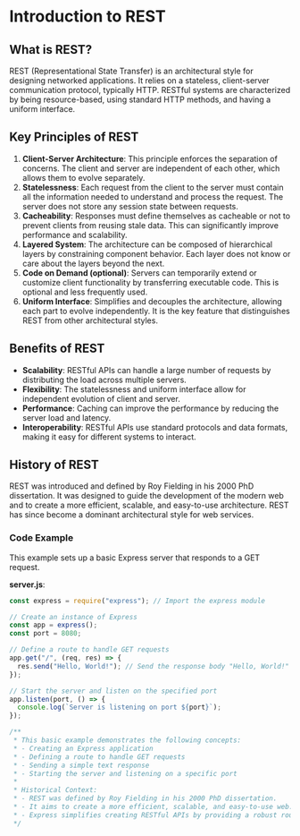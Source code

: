 # Introduction to REST

## What is REST?

REST (Representational State Transfer) is an architectural style for designing networked applications. It relies on a stateless, client-server communication protocol, typically HTTP. RESTful systems are characterized by being resource-based, using standard HTTP methods, and having a uniform interface.

## Key Principles of REST

1. **Client-Server Architecture**: This principle enforces the separation of concerns. The client and server are independent of each other, which allows them to evolve separately.
2. **Statelessness**: Each request from the client to the server must contain all the information needed to understand and process the request. The server does not store any session state between requests.
3. **Cacheability**: Responses must define themselves as cacheable or not to prevent clients from reusing stale data. This can significantly improve performance and scalability.
4. **Layered System**: The architecture can be composed of hierarchical layers by constraining component behavior. Each layer does not know or care about the layers beyond the next.
5. **Code on Demand (optional)**: Servers can temporarily extend or customize client functionality by transferring executable code. This is optional and less frequently used.
6. **Uniform Interface**: Simplifies and decouples the architecture, allowing each part to evolve independently. It is the key feature that distinguishes REST from other architectural styles.

## Benefits of REST

- **Scalability**: RESTful APIs can handle a large number of requests by distributing the load across multiple servers.
- **Flexibility**: The statelessness and uniform interface allow for independent evolution of client and server.
- **Performance**: Caching can improve the performance by reducing the server load and latency.
- **Interoperability**: RESTful APIs use standard protocols and data formats, making it easy for different systems to interact.

## History of REST

REST was introduced and defined by Roy Fielding in his 2000 PhD dissertation. It was designed to guide the development of the modern web and to create a more efficient, scalable, and easy-to-use architecture. REST has since become a dominant architectural style for web services.

### Code Example

This example sets up a basic Express server that responds to a GET request.

**server.js**:

```javascript
const express = require("express"); // Import the express module

// Create an instance of Express
const app = express();
const port = 8080;

// Define a route to handle GET requests
app.get("/", (req, res) => {
  res.send("Hello, World!"); // Send the response body "Hello, World!"
});

// Start the server and listen on the specified port
app.listen(port, () => {
  console.log(`Server is listening on port ${port}`);
});

/**
 * This basic example demonstrates the following concepts:
 * - Creating an Express application
 * - Defining a route to handle GET requests
 * - Sending a simple text response
 * - Starting the server and listening on a specific port
 *
 * Historical Context:
 * - REST was defined by Roy Fielding in his 2000 PhD dissertation.
 * - It aims to create a more efficient, scalable, and easy-to-use web.
 * - Express simplifies creating RESTful APIs by providing a robust routing mechanism.
 */
```
